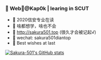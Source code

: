 ### 👋 Web🐶@Kap0k | learing in SCUT

- 🔭 2020信安专业在读
- 🌱 啥都想学，啥也不会
- 🤔 http://sakura501.top (很久才会被记起√)
- 💬 wechat: sakura501diantop
- 🌱 Best wishes at last

[![Sakura-501's GitHub stats](https://github-readme-stats.vercel.app/api?username=Sakura-501)](https://github.com/anuraghazra/github-readme-stats)


<!--
**Sakura-501/Sakura-501** is a ✨ _special_ ✨ repository because its `README.md` (this file) appears on your GitHub profile.

Here are some ideas to get you started:

- 🔭 I’m currently working on ...
- 🌱 I’m currently learning ...
- 👯 I’m looking to collaborate on ...
- 🤔 I’m looking for help with ...
- 💬 Ask me about ...
- 📫 How to reach me: ...
- 😄 Pronouns: ...
- ⚡ Fun fact: ...
-->
